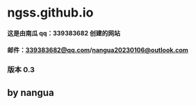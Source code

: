 # ngss.github.io
#### 这是由南瓜 qq：339383682 创建的网站
 #### 邮件：339383682@qq.com/nangua20230106@outlook.com
### 版本 0.3
## by nangua
